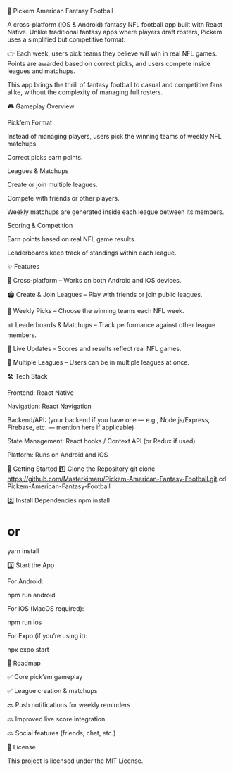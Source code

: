 🏈 Pickem American Fantasy Football

A cross-platform (iOS & Android) fantasy NFL football app built with React Native.
Unlike traditional fantasy apps where players draft rosters, Pickem uses a simplified but competitive format:

👉 Each week, users pick teams they believe will win in real NFL games. Points are awarded based on correct picks, and users compete inside leagues and matchups.

This app brings the thrill of fantasy football to casual and competitive fans alike, without the complexity of managing full rosters.

🎮 Gameplay Overview

Pick’em Format

Instead of managing players, users pick the winning teams of weekly NFL matchups.

Correct picks earn points.

Leagues & Matchups

Create or join multiple leagues.

Compete with friends or other players.

Weekly matchups are generated inside each league between its members.

Scoring & Competition

Earn points based on real NFL game results.

Leaderboards keep track of standings within each league.

✨ Features

📱 Cross-platform – Works on both Android and iOS devices.

🏟 Create & Join Leagues – Play with friends or join public leagues.

🎯 Weekly Picks – Choose the winning teams each NFL week.

📊 Leaderboards & Matchups – Track performance against other league members.

🔔 Live Updates – Scores and results reflect real NFL games.

👥 Multiple Leagues – Users can be in multiple leagues at once.

🛠 Tech Stack

Frontend: React Native

Navigation: React Navigation

Backend/API: (your backend if you have one — e.g., Node.js/Express, Firebase, etc. — mention here if applicable)

State Management: React hooks / Context API (or Redux if used)

Platform: Runs on Android and iOS

🚀 Getting Started
1️⃣ Clone the Repository
git clone https://github.com/Masterkimaru/Pickem-American-Fantasy-Football.git
cd Pickem-American-Fantasy-Football

2️⃣ Install Dependencies
npm install
# or
yarn install

3️⃣ Start the App

For Android:

npm run android


For iOS (MacOS required):

npm run ios


For Expo (if you’re using it):

npx expo start

📌 Roadmap

✅ Core pick’em gameplay

✅ League creation & matchups

🔜 Push notifications for weekly reminders

🔜 Improved live score integration

🔜 Social features (friends, chat, etc.)

📜 License

This project is licensed under the MIT License.
